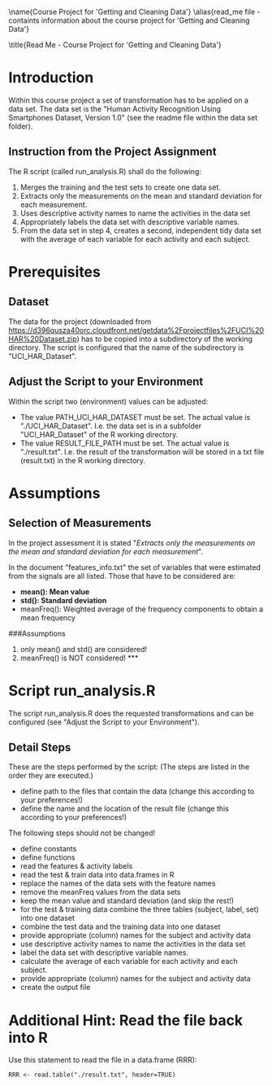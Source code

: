 \name{Course Project for 'Getting and Cleaning Data'}
\alias{read_me file - containts information about the course project for 'Getting and Cleaning Data'}

\title{Read Me - Course Project for 'Getting and Cleaning Data'}

# Introduction 

Within this course project a set of transformation has to be applied on a data set. 
The data set is the "Human Activity Recognition Using Smartphones Dataset, Version 1.0" (see the readme file within the data set folder).

## Instruction from the Project Assignment

The R script (called run_analysis.R) shall do the following: 

1. Merges the training and the test sets to create one data set.
2. Extracts only the measurements on the mean and standard deviation for each measurement. 
3. Uses descriptive activity names to name the activities in the data set
4. Appropriately labels the data set with descriptive variable names. 
5. From the data set in step 4, creates a second, independent tidy data set with the average of each variable for each activity and each subject.

# Prerequisites

## Dataset 

The data for the project (downloaded from https://d396qusza40orc.cloudfront.net/getdata%2Fprojectfiles%2FUCI%20HAR%20Dataset.zip) has to be copied into a subdirectory of the working directory. The script is configured that the name of the subdirectory is "UCI_HAR_Dataset". 

## Adjust the Script to your Environment 

Within the script two (environment) values can be adjusted: 

* The value PATH_UCI_HAR_DATASET must be set. The actual value is "./UCI_HAR_Dataset". I.e. the data set is in a subfolder "UCI_HAR_Dataset" of the R working directory.
* The value RESULT_FILE_PATH must be set. The actual value is "./result.txt". I.e. the result of the transformation will be stored in a txt file (result.txt) in the R working directory.


# Assumptions 

## Selection of Measurements 

In the project assessment it is stated 
"_Extracts only the measurements on the mean and standard deviation for each measurement_".

In the document "features_info.txt" the set of variables that were estimated from the signals are all listed. 
Those that have to be considered are: 

* **mean(): Mean value**
* **std(): Standard deviation**
* meanFreq(): Weighted average of the frequency components to obtain a mean frequency

###Assumptions
1. only mean() and std() are considered!
2. meanFreq() is NOT  considered! *** 


# Script run_analysis.R

The script run_analysis.R does the requested transformations and can be configured (see "Adjust the Script to your Environment"). 

## Detail Steps 

These are the steps performed by the script: 
(The steps are listed in the order they are executed.)

* define path to the files that contain the data
 (change this according to your preferences!)
* define the name and the location of the result file
  (change this according to your preferences!)
  
The following steps should not be changed!   
  
* define constants
* define functions
* read the features & activity labels
* read the test & train data into data.frames in R 
* replace the names of the data sets with the feature names
* remove the meanFreq values from the data sets 
* keep the mean value and standard deviation (and skip the rest!)
* for the test & training data combine the three tables (subject, label, set) into one dataset 
* combine the test data and the training data into one dataset 
* provide appropriate (column) names for the subject and activity data 
* use descriptive activity names to name the activities in the data set
* label the data set with descriptive variable names. 
* calculate the average of each variable for each activity and each subject.
* provide appropriate (column) names for the subject and activity data 
* create the output file

# Additional Hint: Read the file back into R 

Use this statement to read the file in a data.frame (RRR): 

```
RRR <- read.table("./result.txt", header=TRUE)
```
